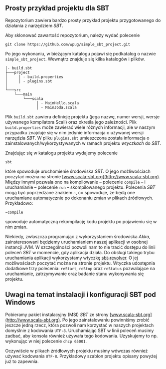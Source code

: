 
## Prosty przykład projektu dla SBT

Repozytorium zawiera bardzo prosty przykład projektu przygotowanego do działania
z narzędziem *SBT*.

Aby sklonować zawartość repozytorium, należy wydać polecenie

    git clone https://github.com/wpug/simple_sbt_project.git

Po jego wykonaniu, w bieżącym katalogu pojawi się podkatalog o nazwie `simple_sbt_project`. Wewnątrz
znajduje się kilka katalogów i plików.

    │- build.sbt
    ├───project
    │     │ - build.properties
    │     │ - plugins.sbt
    │
    └───src
        └───main
            └───scala
                  │ - MainHello.scala
                  │ - MainJoda.scala

Plik `build.sbt` zawiera definicję projektu (jega nazwę, numer wersji, wersje używanego kompilatora Scali) oraz
określa jego zależności. Plik `build.properties` może zawierać wiele różnych informacji, ale w naszym przypadku
znajduje się w nim jedynie informacja o używanej wersji narzędzia *SBT*. W pliku `plugins.sbt` umieszczona została
informacja o zainstalowanych/wykorzystywanych w ramach projektu _wtyczkach_ do *SBT*.

Znajdując się w katalogu projektu wydajemy polecenie

    sbt

które spowoduje uruchomienie środowiska *SBT*. O jego możliwościach poczytać można na stronie
[www.scala-sbt.org](http://www.scala-sbt.org). Między innymi pozwala ono na kompilowanie – polecenie `compile` –
i uruchamianie – polecenie `run` – skompilowanego projektu. Polecenia *SBT* mogą być poprzedzane znakiem `~`, co
spowoduje, że będą one uruchamiane automatycznie po dokonaniu zmian w plikach źródłowych. Przykładowo:

    ~compile

spowoduje automatyczną rekompilację kodu projektu po pojawieniu się w nim zmian.

Niekiedy, zwłaszcza programując z wykorzystaniem środowiska *Akka*, zainsteresowani będziemy uruchamianiem
naszej aplikacji w osobnej instancji JVM. W szczególności pozwoli nam to nie tracić dostępu do linii poleceń
*SBT* w momencie, gdy aplikacja działa. Do obsługi takiego trybu uruchamiania aplikacji wykorzystamy wtyczkę
[sbt-revolver](https://github.com/spray/sbt-revolver). O jej możliwościach poczytać można na stronie projektu.
Wtyczka udostępnia dodatkowe trzy polecenia: `reStart`, `reStop` oraz `reStatus` pozwalające na uruchamianie, zatrzymywanie oraz badanie stanu wykonywania się projektu.

## Uwagi na temat instalacji i konfiguracji SBT pod Windows

Pobieramy pakiet instalacyjny (MSI) *SBT* ze strony [www.scala-sbt.org](http://www.scala-sbt.org). Po jego zainstalowaniu powinniśmy zrobić jeszcze jedną rzecz, która pozwoli nam korzystać w naszych projektach domyślnie z kodowania `UTF-8`. Uruchamiając SBT w linii poleceń musimy zadbać, aby konsola również używała tego kodowania. Uzyskujemy to np. wykonując w niej polecenie `chcp 65001`.

Oczywiście w plikach źródłowych projektu musimy wówczas również używać kodowania `UTF-8`. Przykładowy szablon projektu opisany powyżej już to zapewnia.
